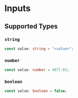 # Inputs


## Supported Types

### `string`

```typescript
const value: string = "<value>";
```

### `number`

```typescript
const value: number = 4877.65;
```

### `boolean`

```typescript
const value: boolean = false;
```

